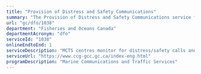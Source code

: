 ```yaml
---
title: "Provision of Distress and Safety Communications"
summary: "The Provision of Distress and Safety Communications service from Fisheries and Oceans Canada is available end-to-end online, according to the GC Service Inventory."
url: "gc/dfo/1038"
department: "Fisheries and Oceans Canada"
departmentAcronym: "dfo"
serviceId: "1038"
onlineEndtoEnd: 1
serviceDescription: "MCTS centres monitor for distress/safety calls and alerts, providing a communications link between vesssels with emergencies at sea and the JRCC/MRSCs via Very High Fequency (VHF) channel 16 (156.8 MHz), VHF digital selective calling (DSC) channel 70 (156.525 MHz), HF DSC channels in applicable frequency bands and, medium frequency (MF) 2182 kHz, 24 hours a day, 365 days a year."
serviceUrl: "https://www.ccg-gcc.gc.ca/index-eng.html"
programDescription: "Marine Communications and Traffic Services"
---
```

